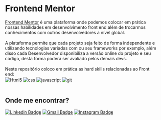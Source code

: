 # Frontend Mentor

[Frontend Mentor](https://frontendmentor.io)
 é uma plataforma onde podemos colocar em prática nossas habilidades em desenvolvimento front end além de trocarmos conhecimentos com outros desenvolvedores a nível global.
 <br> <br>
A plataforma permite que cada projeto seja feito de forma independente e utilizando tecnologias variadas com ou seu frameworks por exemplo, além disso cada Desenvolvedor disponibiliza a versão online do projeto e seu código, desta forma poderá ser avaliado pelos demais devs.
 <br> <br>
Neste repositório coloco em prática as hard skills relacionadas ao Front end: <br>
 <img align="center" alt="Html5" src="https://img.shields.io/badge/HTML5-E34F26?style=for-the-badge&logo=html5&logoColor=white"/>  <img align="center" alt="css" src="https://img.shields.io/badge/CSS3-1572B6?style=for-the-badge&logo=css3&logoColor=white"/> <img align="center" alt="javascript" src="https://img.shields.io/badge/JavaScript-F7DF1E?style=for-the-badge&logo=javascript&logoColor=black"/>
<img align="center" alt="git" src="https://img.shields.io/badge/GIT-E44C30?style=for-the-badge&logo=git&logoColor=white"/>
 <br> <br>
## Onde me encontrar?
[![Linkedin Badge](https://img.shields.io/badge/-LinkedIn-blue?style=flat-square&logo=Linkedin&logoColor=white&link=https://www.linkedin.com/in/tiagoribeirotech/)](https://www.linkedin.com/in/tiagoribeirotech/) [![Gmail Badge](https://img.shields.io/badge/-Gmail-c14438?style=flat-square&logo=Gmail&logoColor=white&link=mailtotiagobr.desenvolvedor@gmail.com)](mailto:tiagobr.desenvolvedor@gmail.com) [![Instagram Badge](https://img.shields.io/badge/-Instagram-DF0174?style=flat-square&labelColor=DF0174&logo=instagram&logoColor=white&link=https://www.instagram.com/tiagoribeirorj/?hl=pt-br)](https://www.instagram.com/tiagoribeirorj/?hl=pt-br)



